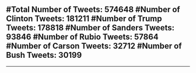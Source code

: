 #Total Number of Tweets: 574648 
#Number of Clinton Tweets: 181211
#Number of Trump Tweets: 178818
#Number of Sanders Tweets: 93846
#Number of Rubio Tweets: 57864
#Number of Carson Tweets: 32712
#Number of Bush Tweets: 30199
---
---
